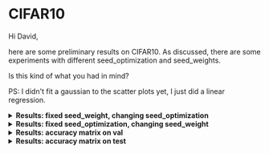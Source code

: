 # CIFAR10
Hi David,

here are some preliminary results on CIFAR10.
As discussed, there are some experiments with different seed_optimization and seed_weights.

Is this kind of what you had in mind?

PS: I didn't fit a gaussian to the scatter plots yet, I just did a linear regression.

<details>
     <summary><b>Results: fixed seed_weight, changing seed_optimization</b></summary></br>
     
<img src="https://github.com/gmberton/cifar10/blob/main/assets/fixed_sw.png" width="500">
     
|    | so |   0  |   1  |   2  |   3  |   4  |   5  |   6  |   7  |   8  |   9  |  10  |  11  |  12  |  13  |  14  |  15  |  16  |  17  |  18  |  19  |  20  |  21  |  22  |  23  |  24  |  25  |  26  |  27  |  28  |  29  |  30  |  31  |  32  |  33  |  34  |  35  |  36  |  37  |  38  |  39  |  40  |  41  |  42  |  43  |  44  |  45  |  46  |  47  |  48  |  49  |  50  |  51  |  52  |  53  |  54  |  55  |  56  |  57  |  58  |  59  |  60  |  61  |  62  |  63  |  64  |  65  |  66  |  67  |  68  |  69  |  70  |  71  |  72  |  73  |  74  |  75  |  76  |  77  |  78  |  79  |  80  |  81  |  82  |  83  |  84  |  85  |  86  |  87  |  88  |  89  |  90  |  91  |  92  |  93  |  94  |  95  |  96  |  97  |  98  |  99  |
|---|-----|------|------|------|------|------|------|------|------|------|------|------|------|------|------|------|------|------|------|------|------|------|------|------|------|------|------|------|------|------|------|------|------|------|------|------|------|------|------|------|------|------|------|------|------|------|------|------|------|------|------|------|------|------|------|------|------|------|------|------|------|------|------|------|------|------|------|------|------|------|------|------|------|------|------|------|------|------|------|------|------|------|------|------|------|------|------|------|------|------|------|------|------|------|------|------|------|------|------|------|------|
| val|sw=0| 79.33| 79.22| 79.40| 79.18| 79.44| 79.45| 79.65| 79.29| 79.37| 79.16| 79.23| 79.54| 79.23| 79.13| 79.14| 79.24| 79.22| 79.68| 79.21| 78.98| 78.94| 79.09| 79.39| 79.21| 79.65| 79.67| 79.29| 79.38| 79.25| 79.76| 79.10| 79.12| 79.07| 79.08| 79.55| 79.33| 79.43| 79.68| 79.44| 79.19| 79.14| 79.24| 79.66| 79.17| 79.17| 79.14| 79.46| 79.25| 79.58| 79.02| 79.32| 78.95| 79.22| 79.68| 79.16| 79.45| 79.94| 79.31| 78.99| 79.64| 79.50| 79.38| 79.21| 79.74| 79.81| 79.10| 79.16| 79.87| 79.25| 79.13| 78.97| 79.30| 79.57| 79.49| 79.80| 79.35| 79.39| 79.00| 79.57| 79.31| 79.52| 79.22| 79.46| 79.20| 79.23| 79.47| 79.30| 79.14| 79.49| 79.35| 79.40| 79.74| 79.31| 79.52| 79.31| 79.46| 79.23| 79.62| 79.26| 79.43|
|test|sw=0| 77.99| 78.41| 78.07| 77.93| 78.66| 78.71| 78.75| 78.38| 78.27| 78.68| 78.69| 78.35| 78.06| 78.24| 78.16| 78.32| 78.14| 78.55| 78.64| 78.41| 78.25| 78.02| 77.71| 78.36| 78.08| 78.62| 78.56| 78.16| 78.34| 78.52| 78.28| 78.23| 78.56| 78.28| 78.67| 78.47| 78.68| 78.41| 79.17| 79.01| 78.39| 78.85| 78.18| 78.79| 78.06| 78.89| 78.20| 77.90| 79.29| 77.54| 78.32| 78.10| 78.83| 79.24| 77.95| 78.89| 78.50| 78.34| 77.63| 79.19| 78.92| 78.52| 78.92| 78.25| 78.23| 78.29| 78.28| 79.17| 78.87| 78.25| 77.99| 78.92| 78.58| 77.51| 78.37| 79.48| 78.57| 77.60| 78.15| 78.56| 78.08| 78.16| 78.27| 78.17| 78.25| 78.39| 78.10| 78.63| 78.95| 78.96| 78.99| 79.07| 78.40| 78.98| 78.18| 78.96| 78.50| 78.72| 79.01| 78.30|

</details>

<details>
     <summary><b>Results: fixed seed_optimization, changing seed_weight</b></summary></br>

<img src="https://github.com/gmberton/cifar10/blob/main/assets/fixed_so.png" width="500">

|    | sw |   0  |   1  |   2  |   3  |   4  |   5  |   6  |   7  |   8  |   9  |  10  |  11  |  12  |  13  |  14  |  15  |  16  |  17  |  18  |  19  |  20  |  21  |  22  |  23  |  24  |  25  |  26  |  27  |  28  |  29  |  30  |  31  |  32  |  33  |  34  |  35  |  36  |  37  |  38  |  39  |  40  |  41  |  42  |  43  |  44  |  45  |  46  |  47  |  48  |  49  |  50  |  51  |  52  |  53  |  54  |  55  |  56  |  57  |  58  |  59  |  60  |  61  |  62  |  63  |  64  |  65  |  66  |  67  |  68  |  69  |  70  |  71  |  72  |  73  |  74  |  75  |  76  |  77  |  78  |  79  |  80  |  81  |  82  |  83  |  84  |  85  |  86  |  87  |  88  |  89  |  90  |  91  |  92  |  93  |  94  |  95  |  96  |  97  |  98  |  99  |
|---|-----|------|------|------|------|------|------|------|------|------|------|------|------|------|------|------|------|------|------|------|------|------|------|------|------|------|------|------|------|------|------|------|------|------|------|------|------|------|------|------|------|------|------|------|------|------|------|------|------|------|------|------|------|------|------|------|------|------|------|------|------|------|------|------|------|------|------|------|------|------|------|------|------|------|------|------|------|------|------|------|------|------|------|------|------|------|------|------|------|------|------|------|------|------|------|------|------|------|------|------|------|
| val|so=0| 79.33| 79.56| 78.95| 79.29| 79.54| 79.15| 79.30| 79.39| 78.99| 79.30| 79.48| 79.26| 79.41| 79.05| 79.54| 79.35| 79.48| 79.38| 79.29| 79.05| 79.24| 79.40| 79.02| 79.47| 79.56| 79.53| 79.47| 79.08| 79.41| 79.82| 79.50| 79.59| 79.68| 79.16| 79.15| 79.34| 79.74| 79.90| 79.45| 79.37| 79.51| 79.29| 79.62| 79.42| 79.18| 79.26| 79.43| 79.21| 79.55| 79.45| 79.71| 79.32| 79.20| 79.54| 79.31| 79.42| 79.06| 79.64| 79.43| 79.50| 79.48| 79.46| 79.25| 79.49| 79.77| 79.11| 79.37| 79.83| 79.61| 79.34| 79.38| 79.53| 79.66| 79.27| 79.42| 79.67| 79.65| 79.78| 79.62| 79.59| 79.39| 79.51| 79.69| 78.95| 79.53| 79.38| 79.43| 79.55| 79.35| 79.57| 79.41| 79.62| 79.13| 79.91| 79.56| 79.41| 79.05| 79.19| 79.15| 79.49|
|test|so=0| 77.99| 77.68| 77.66| 78.66| 78.23| 78.44| 79.23| 78.55| 77.77| 78.38| 78.38| 78.04| 78.27| 77.87| 78.58| 78.40| 78.40| 78.83| 78.60| 77.69| 77.68| 78.66| 78.32| 78.62| 78.58| 77.79| 78.54| 78.70| 78.51| 78.38| 78.39| 78.52| 78.07| 78.09| 77.67| 79.08| 78.23| 78.10| 78.41| 78.53| 78.24| 78.88| 78.49| 78.96| 77.86| 77.70| 78.67| 78.21| 78.93| 78.42| 78.23| 78.39| 78.24| 78.89| 78.36| 78.15| 78.71| 78.68| 78.39| 78.86| 78.85| 78.89| 78.73| 78.47| 78.73| 78.27| 78.71| 79.06| 78.18| 78.20| 78.73| 78.10| 78.79| 78.42| 78.57| 78.49| 78.68| 78.30| 78.81| 78.46| 78.07| 78.60| 79.01| 78.29| 78.82| 78.81| 78.45| 78.31| 78.81| 78.80| 78.52| 78.38| 78.46| 78.35| 78.82| 78.28| 78.12| 78.22| 78.31| 78.43|

</details>

<details>
     <summary><b>Results: accuracy matrix on val</b></summary></br>
     
| so |   0  |   1  |   2  |   3  |   4  |   5  |   6  |   7  |   8  |   9  |  avg  |
|----|------|------|------|------|------|------|------|------|------|------|-------|
| sw |      |      |      |      |      |      |      |      |      |      |       |
|  0 | 79.33| 79.22| 79.40| 79.18| 79.44| 79.45| 79.65| 79.29| 79.37| 79.16| 79.35 |
|  1 | 79.56| 79.41| 79.58| 79.46| 79.81| 79.83| 79.39| 79.61| 79.81| 79.49| 79.59 |
|  2 | 78.95| 79.46| 79.39| 79.07| 79.21| 79.32| 79.83| 79.47| 79.07| 79.25| 79.30 |
|  3 | 79.29| 79.28| 79.34| 79.42| 79.28| 79.32| 79.46| 79.19| 79.92| 79.00| 79.35 |
|  4 | 79.54| 79.50| 79.66| 79.33| 78.98| 79.05| 79.13| 79.31| 79.58| 79.43| 79.35 |
|  5 | 79.15| 79.36| 79.72| 79.68| 79.17| 79.29| 79.61| 79.88| 79.35| 79.60| 79.48 |
|  6 | 79.30| 79.21| 79.73| 79.45| 79.26| 79.68| 79.20| 79.15| 79.22| 79.15| 79.34 |
|  7 | 79.39| 79.41| 79.28| 79.13| 80.10| 79.47| 79.50| 79.06| 79.58| 79.63| 79.46 |
|  8 | 78.99| 79.35| 79.39| 79.32| 79.33| 79.68| 79.39| 79.38| 79.58| 79.50| 79.39 |
|  9 | 79.30| 79.38| 79.57| 79.74| 79.27| 79.39| 79.28| 79.60| 79.76| 79.35| 79.46 |
| avg| 79.28| 79.36| 79.51| 79.38| 79.39| 79.45| 79.44| 79.39| 79.52| 79.36|

</details>

<details>
     <summary><b>Results: accuracy matrix on test</b></summary></br>
     
| so |   0  |   1  |   2  |   3  |   4  |   5  |   6  |   7  |   8  |   9  |  avg  |
|----|------|------|------|------|------|------|------|------|------|------|-------|
| sw |      |      |      |      |      |      |      |      |      |      |       |
|  0 | 77.99| 78.41| 78.07| 77.93| 78.66| 78.71| 78.75| 78.38| 78.27| 78.68| 78.38 |
|  1 | 77.68| 78.57| 78.88| 78.65| 79.19| 78.51| 79.02| 78.51| 78.87| 78.70| 78.66 |
|  2 | 77.66| 79.07| 78.07| 78.32| 78.02| 78.71| 79.11| 78.52| 77.71| 78.16| 78.34 |
|  3 | 78.66| 78.31| 78.64| 78.40| 78.57| 78.61| 77.52| 78.24| 78.63| 78.08| 78.37 |
|  4 | 78.23| 78.57| 78.44| 78.67| 78.42| 78.07| 78.08| 78.47| 79.12| 78.27| 78.43 |
|  5 | 78.44| 78.83| 78.45| 78.84| 78.16| 78.94| 78.68| 78.95| 78.52| 78.59| 78.64 |
|  6 | 79.23| 79.00| 79.18| 78.28| 77.69| 78.97| 78.08| 78.77| 78.13| 78.34| 78.57 |
|  7 | 78.55| 78.39| 78.38| 78.32| 78.40| 78.25| 78.02| 77.98| 78.26| 78.47| 78.30 |
|  8 | 77.77| 78.32| 79.20| 78.28| 78.51| 78.77| 78.31| 78.03| 77.88| 78.89| 78.40 |
|  9 | 78.38| 78.62| 78.74| 78.58| 78.60| 79.19| 78.34| 78.82| 78.93| 78.83| 78.70 |
| avg| 78.26| 78.61| 78.60| 78.43| 78.42| 78.67| 78.39| 78.47| 78.43| 78.50|

</details>
